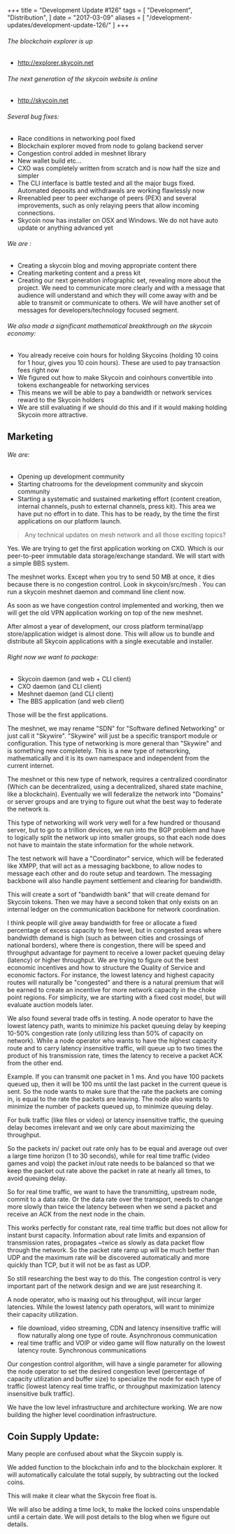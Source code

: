 +++
title = "Development Update #126"
tags = [
    "Development",
    "Distribution",
]
date = "2017-03-09"
aliases = [
	"/development-updates/development-update-126/"
]
+++

###### The blockchain explorer is up
- http://explorer.skycoin.net

###### The next generation of the skycoin website is online
- http://skycoin.net

###### Several bug fixes:
- Race conditions in networking pool fixed
- Blockchain explorer moved from node to golang backend server
- Congestion control added in meshnet library
- New wallet build etc...
- CXO was completely written from scratch and is now half the size and simpler
- The CLI interface is battle tested and all the major bugs fixed. Automated deposits and withdrawals are working flawlessly now
- Rreenabled peer to peer exchange of peers (PEX) and several improvements, such as only relaying peers that allow incoming connections.
- Skycoin now has installer on OSX and Windows. We do not have auto update or anything advanced yet

###### We are :
- Creating a skycoin blog and moving appropriate content there
- Creating marketing content and a press kit
- Creating our next generation infographic set, revealing more about the project. We need to communicate more clearly and with a message that audience will understand and which they will come away with and be able to transmit or communicate to others. We will have another set of messages for developers/technology focused segment.


###### We also made a significant mathematical breakthrough on the skycoin economy:
- You already receive coin hours for holding Skycoins (holding 10 coins for 1 hour, gives you 10 coin hours). These are used to pay transaction fees right now
- We figured out how to make Skycoin and coinhours convertible into tokens exchangeable for networking services
- This means we will be able to pay a bandwidth or network services reward to the Skycoin holders
- We are still evaluating if we should do this and if it would making holding Skycoin more attractive.

##  Marketing

###### We are:
- Opening up development community
- Starting chatrooms for the development community and skycoin community
- Starting a systematic and sustained marketing effort (content creation, internal channels, push to external channels, press kit). This area we have put no effort in to date. This has to be ready, by the time the first applications on our platform launch.

>Any technical updates on mesh network and all those exciting topics?

Yes. We are trying to get the first application working on CXO. Which is our peer-to-peer immutable data storage/exchange standard. We will start with a simple BBS system.

The meshnet works. Except when you try to send 50 MB at once, it dies because there is no congestion control. Look in skycoin/src/mesh . You can run a skycoin meshnet daemon and command line client now.

As soon as we have congestion control implemented and working, then we will get the old VPN application working on top of the new meshnet.

After almost a year of development, our cross platform terminal/app store/application widget is almost done. This will allow us to bundle and distribute all Skycoin applications with a single executable and installer.

###### Right now we want to package:
- Skycoin daemon (and web + CLI client)
- CXO daemon (and CLI client)
- Meshnet daemon (and CLI client)
- The BBS application (and web client)

Those will be the first applications.

The meshnet, we may rename "SDN" for "Software defined Networking" or just call it "Skywire". "Skywire" will just be a specific transport module or configuration. This type of networking is more general than "Skywire" and is something new completely. This is a new type of networking, mathematically and it is its own namespace and independent from the current internet.

The meshnet or this new type of network, requires a centralized coordinator (Which can be decentralized, using a decentralized, shared state machine, like a blockchain). Eventually we will federalize the network into "Domains" or server groups and are trying to figure out what the best way to federate the network is.

This type of networking will work very well for a few hundred or thousand server, but to go to a trillion devices, we run into the BGP problem and have to logically split the network up into smaller groups, so that each node does not have to maintain the state information for the whole network.

The test network will have a "Coordinator" service, which will be federated like XMPP, that will act as a messaging backbone, to allow nodes to message each other and do route setup and teardown. The messaging backbone will also handle payment settlement and clearing for bandwidth.

This will create a sort of "bandwidth bank" that will create demand for Skycoin tokens. Then we may have a second token that only exists on an internal ledger on the communication backbone for network coordination.

I think people will give away bandwidth for free or allocate a fixed percentage of excess capacity to free level, but in congested areas where bandwidth demand is high (such as between cities and crossings of national borders), where there is congestion, there will be speed and throughput advantage for payment to receive a lower packet queuing delay (latency) or higher throughput. We are trying to figure out the best economic incentives and how to structure the Quality of Service and economic factors. For instance, the lowest latency and highest capacity routes will naturally be "congested" and there is a natural premium that will be earned to create an incentive for more network capacity in the choke point regions. For simplicity, we are starting with a fixed cost model, but will evaluate auction models later.

We also found several trade offs in testing. A node operator to have the lowest latency path, wants to minimize his packet queuing delay by keeping 10-50% congestion rate (only utilizing less than 50% of capacity on network). While a node operator who wants to have the highest capacity route and to carry latency insensitive traffic, will queue up to two times the product of his transmission rate, times the latency to receive a packet ACK from the other end.

Example. If you can transmit one packet in 1 ms. And you have 100 packets queued up, then it will be 100 ms until the last packet in the current queue is sent. So the node wants to make sure that the rate the packets are coming in, is equal to the rate the packets are leaving. The node also wants to minimize the number of packets queued up, to minimize queuing delay.

For bulk traffic (like files or video) or latency insensitive traffic, the queuing delay becomes irrelevant and we only care about maximizing the throughput.

So the packets in/ packet out rate only has to be equal and average out over a large time horizon (1 to 30 seconds), while for real time traffic (video games and voip) the packet in/out rate needs to be balanced so that we keep the packet out rate above the packet in rate at nearly all times, to avoid queuing delay.

So for real time traffic, we want to have the transmitting, upstream node, commit to a data rate. Or the data rate over the transport, needs to change more slowly than twice the latency between when we send a packet and receive an ACK from the next node in the chain.

This works perfectly for constant rate, real time traffic but does not allow for instant burst capacity. Information about rate limits and expansion of transmission rates, propagates ~twice as slowly as data packet flow through the network. So the packet rate ramp up will be much better than UDP and the maximum rate will be discovered automatically and more quickly than TCP, but it will not be as fast as UDP.

So still researching the best way to do this. The congestion control is very important part of the network design and we are just researching it.

A node operator, who is maxing out his throughput, will incur larger latencies. While the lowest latency path operators, will want to minimize their capacity utilization.
- file download, video streaming, CDN and latency insensitive traffic will flow naturally along one type of route. Asynchronous communication
- real time traffic and VOIP or video game will flow naturally on the lowest latency route. Synchronous communications

Our congestion control algorithm, will have a single parameter for allowing the node operator to set the desired congestion level (percentage of capacity utilization and buffer size) to specialize the node for each type of traffic (lowest latency real time traffic, or throughput maximization latency insensitive bulk traffic).

We have the low level infrastructure and architecture working. We are now building the higher level coordination infrastructure.

## Coin Supply Update:

Many people are confused about what the Skycoin supply is.

We added function to the blockchain info and to the blockchain explorer. It will automatically calculate the total supply, by subtracting out the locked coins.

This will make it clear what the Skycoin free float is.

We will also be adding a time lock, to make the locked coins unspendable until a certain date. We will post details to the blog when we figure out details.
